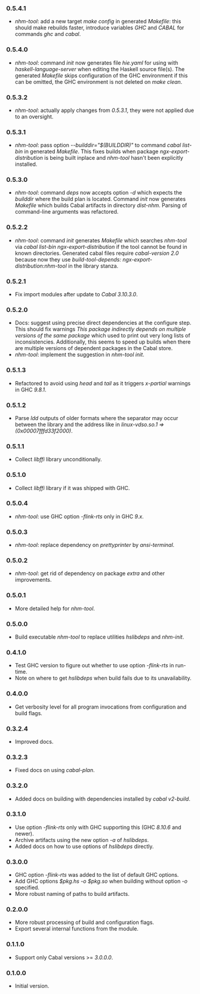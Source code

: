 ### 0.5.4.1

- *nhm-tool*: add a new target *make config* in generated *Makefile*: this
  should make rebuilds faster, introduce variables *GHC* and *CABAL* for
  commands *ghc* and *cabal*.

### 0.5.4.0

- *nhm-tool*: command *init* now generates file *hie.yaml* for using with
  *haskell-language-server* when editing the Haskell source file(s). The
  generated *Makefile* skips configuration of the GHC environment if this can
  be omitted, the GHC environment is not deleted on *make clean*.

### 0.5.3.2

- *nhm-tool*: actually apply changes from *0.5.3.1*, they were not applied due
  to an oversight.

### 0.5.3.1

- *nhm-tool*: pass option *--builddir="&dollar;(BUILDDIR)"* to command *cabal
  list-bin* in generated *Makefile*. This fixes builds when package
  *ngx-export-distribution* is being built inplace and *nhm-tool* hasn't been
  explicitly installed.

### 0.5.3.0

- *nhm-tool*: command *deps* now accepts option *-d* which expects the
  *builddir* where the build plan is located. Command *init* now generates
  *Makefile* which builds Cabal artifacts in directory *dist-nhm*. Parsing of
  command-line arguments was refactored.

### 0.5.2.2

- *nhm-tool*: command *init* generates *Makefile* which searches *nhm-tool* via
  *cabal list-bin ngx-export-distribution* if the tool cannot be found in known
  directories. Generated cabal files require *cabal-version 2.0* because now
  they use *build-tool-depends: ngx-export-distribution:nhm-tool* in the
  library stanza.

### 0.5.2.1

- Fix import modules after update to *Cabal* *3.10.3.0*.

### 0.5.2.0

- Docs: suggest using precise direct dependencies at the configure step. This
  should fix warnings *This package indirectly depends on multiple versions of
  the same package* which used to print out very long lists of inconsistencies.
  Additionally, this seems to speed up builds when there are multiple versions
  of dependent packages in the Cabal store.
- *nhm-tool*: implement the suggestion in *nhm-tool init*.

### 0.5.1.3

- Refactored to avoid using *head* and *tail* as it triggers *x-partial*
  warnings in GHC *9.8.1*.

### 0.5.1.2

- Parse *ldd* outputs of older formats where the separator may occur between the
  library and the address like in *linux-vdso.so.1 =>  (0x00007fffd33f2000)*.

### 0.5.1.1

- Collect *libffi* library unconditionally.

### 0.5.1.0

- Collect *libffi* library if it was shipped with GHC.

### 0.5.0.4

- *nhm-tool*: use GHC option *-flink-rts* only in GHC *9.x*.

### 0.5.0.3

- *nhm-tool*: replace dependency on *prettyprinter* by *ansi-terminal*.

### 0.5.0.2

- *nhm-tool*: get rid of dependency on package *extra* and other improvements.

### 0.5.0.1

- More detailed help for *nhm-tool*.

### 0.5.0.0

- Build executable *nhm-tool* to replace utilities *hslibdeps* and *nhm-init*.

### 0.4.1.0

- Test GHC version to figure out whether to use option *-flink-rts* in run-time.
- Note on where to get *hslibdeps* when build fails due to its unavailability.

### 0.4.0.0

- Get verbosity level for all program invocations from configuration and build
  flags.

### 0.3.2.4

- Improved docs.

### 0.3.2.3

- Fixed docs on using *cabal-plan*.

### 0.3.2.0

- Added docs on building with dependencies installed by *cabal v2-build*.

### 0.3.1.0

- Use option *-flink-rts* only with GHC supporting this (GHC *8.10.6* and
  newer).
- Archive artifacts using the new option *-a* of *hslibdeps*.
- Added docs on how to use options of *hslibdeps* directly.

### 0.3.0.0

- GHC option *-flink-rts* was added to the list of default GHC options.
- Add GHC options *&dollar;pkg.hs -o &dollar;pkg.so* when building without
  option *-o* specified.
- More robust naming of paths to build artifacts.

### 0.2.0.0

- More robust processing of build and configuration flags.
- Export several internal functions from the module.

### 0.1.1.0

- Support only Cabal versions >= *3.0.0.0*.

### 0.1.0.0

- Initial version.

